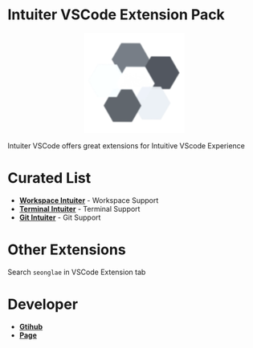 # Intuiter VSCode Extension Pack
<p align="center"><img width="200"alt="Logo" src="images/logo.png"/></p>

Intuiter VSCode offers great extensions for Intuitive VScode Experience

# Curated List

- [**Workspace Intuiter**]() - Workspace Support
- [**Terminal Intuiter**]() - Terminal Support
- [**Git Intuiter**]() - Git Support


# Other Extensions
Search `seonglae` in VSCode Extension tab

# Developer
- [**Gtihub**](https://github.com/seonglae)
- [**Page**](https://www.seongland.com)


